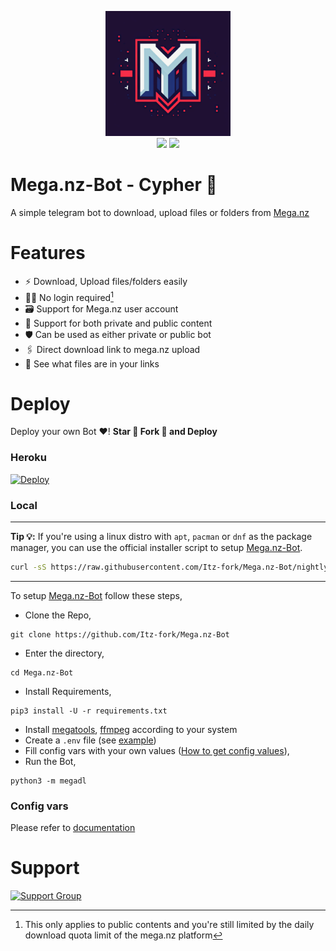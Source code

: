 <p align="center">
	<img src="assests/logo.png" width=200, height=200/>
	<br>
	<a href="https://megabot.hirusha.codes/"><img src="https://img.shields.io/badge/Docs-e6615f?style=for-the-badge&logo=gitbook&logoColor=white" /></a>
	<a href="https://t.me/Nexa_bots"><img src="https://img.shields.io/badge/Support-0a0a0a?style=for-the-badge&logo=telegram&logoColor=white" /></a>
</p>


# Mega.nz-Bot - Cypher 🥷
A simple telegram bot to download, upload files or folders from [Mega.nz](https://mega.nz/)


# Features
- ⚡ Download, Upload files/folders easily
- 🙅‍♂️ No login required[^1]
- 🗃️ Support for Mega.nz user account
- 🤝 Support for both private and public content
- 🛡 Can be used as either private or public bot
- 🖇 Direct download link to mega.nz upload
- 🧐 See what files are in your links


# Deploy
Deploy your own Bot ♥️! **Star 🌟 Fork 🍴 and Deploy**

### Heroku
[![Deploy](https://www.herokucdn.com/deploy/button.svg)](https://github.com/Itz-fork/X-Bin-Patch#deployment)

### Local
---
**Tip 💡:**
If you're using a linux distro with `apt`, `pacman` or `dnf` as the package manager, you can use the official installer script to setup [Mega.nz-Bot](https://github.com/Itz-fork/Mega.nz-Bot).

```bash
curl -sS https://raw.githubusercontent.com/Itz-fork/Mega.nz-Bot/nightly/installer.sh | bash
```
---

To setup [Mega.nz-Bot](https://github.com/Itz-fork/Mega.nz-Bot) follow these steps,

- Clone the Repo,
```
git clone https://github.com/Itz-fork/Mega.nz-Bot
```
- Enter the directory,
```
cd Mega.nz-Bot
```
- Install Requirements,
```
pip3 install -U -r requirements.txt
```
- Install [megatools](https://megatools.megous.com/), [ffmpeg](https://ffmpeg.org/download.html) according to your system
- Create a `.env` file (see [example](/.env.sample))
- Fill config vars with your own values ([How to get config values](#config-vars)),
- Run the Bot,
```
python3 -m megadl
```

### Config vars
Please refer to [documentation](https://megabot.hirusha.codes/config-vars)


[^1]: This only applies to public contents and you're still limited by the daily download quota limit of the mega.nz platform

# Support
[![Support Group](https://img.shields.io/badge/Support_Group-0a0a0a?style=for-the-badge&logo=telegram&logoColor=white)](https://t.me/Nexa_bots)

